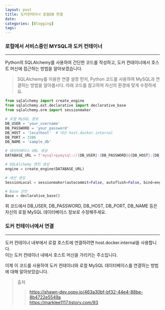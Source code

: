 ```yaml
---
layout: post
title: 도커컨테이너 로컬DB 연결
date:
categories: [Blogging]
tags:
---
```


### 로컬에서 서비스중인 MYSQL과 도커 컨테이너

---

Python의 SQLAlchemy를 사용하여 간단한 코드를 작성하고, 도커 컨테이너에서 호스트 머신에 접근하는 방법을 알아보겠습니다.

> SQLAlchemy를 이용한 연결 설정
> 먼저, Python 코드를 사용하여 MySQL과 연결하는 방법을 알아봅시다. 아래 코드를 참고하여 자신의 환경에 맞게 수정하세요.

```python
from sqlalchemy import create_engine
from sqlalchemy.ext.declarative import declarative_base
from sqlalchemy.orm import sessionmaker

# 로컬 MySQL 정보
DB_USER = 'your_username'
DB_PASSWORD = 'your_password'
DB_HOST = 'localhost'  # 대신 host.docker.internal
DB_PORT = 3306
DB_NAME = 'sample_db'

# 데이터베이스 URL 생성
DATABASE_URL = f'mysql+pymysql://{DB_USER}:{DB_PASSWORD}@{DB_HOST}:{DB_PORT}/{DB_NAME}'

# SQLAlchemy 엔진 생성
engine = create_engine(DATABASE_URL)

# 세션 생성
SessionLocal = sessionmaker(autocommit=False, autoflush=False, bind=engine)

# Base 선언
Base = declarative_base()
```

위 코드에서 DB_USER, DB_PASSWORD, DB_HOST, DB_PORT, DB_NAME 등은 자신의 로컬 MySQL 데이터베이스 정보로 수정해주세요.

### 도커 컨테이너에서 연결

---

도커 컨테이너 내부에서 로컬 호스트에 연결하려면 host.docker.internal을 사용합니다.  
이는 도커 컨테이너 내에서 호스트 머신을 가리키는 주소입니다.

이제 이 코드를 사용하여 도커 컨테이너와 로컬 MySQL 데이터베이스를 연결하는 방법에 대해 알아보았습니다.

> 출처
>
> > https://shawn-dev.oopy.io/463a30bf-bf32-44e4-88be-8b4722e5549a  
> > https://marklee1117.tistory.com/93
